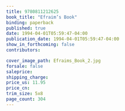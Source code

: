 ```yaml
---
title: 9780811212625
book_title: "Efraim’s Book"
binding: paperback
published: true
date: 1994-04-01T05:59:47-04:00
publication_date: 1994-04-01T05:59:47-04:00
show_in_forthcoming: false
contributors:

cover_image_path: Efraims_Book_2.jpg
forsale: false
saleprice:
shipping_charge:
price_us: 11.95
price_cn:
trim_size: 5x8
page_count: 304
---
```


